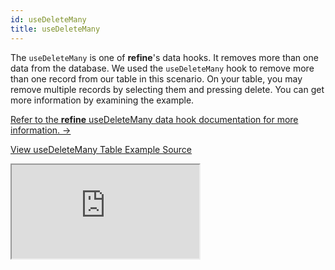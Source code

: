 ```yaml
---
id: useDeleteMany
title: useDeleteMany
---
```


The `useDeleteMany` is one of **refine**'s data hooks. It removes more than one data from the database. We used the `useDeleteMany` hook to remove more than one record from our table in this scenario. On your table, you may remove multiple records by selecting them and pressing delete. You can get more information by examining the example.

[Refer to the **refine** useDeleteMany data hook documentation for more information. →](/docs/api-reference/core/hooks/data/useDeleteMany/)

[View useDeleteMany Table Example Source](https://github.com/pankod/refine/tree/master/examples/table/antd/useDeleteMany)

<iframe loading="lazy" src="https://stackblitz.com//github/pankod/refine/tree/master/examples/table/antd/useDeleteMany?embed=1&view=preview&theme=dark&preset=node"
  style={{width: "100%", height:"80vh", border: "0px", borderRadius: "8px", overflow:"hidden"}}
  title="refine-use-delete-many-example"
  allow="accelerometer; ambient-light-sensor; camera; encrypted-media; geolocation; gyroscope; hid; microphone; midi; payment; usb; vr; xr-spatial-tracking"
  sandbox="allow-forms allow-modals allow-popups allow-presentation allow-same-origin allow-scripts"
></iframe>
